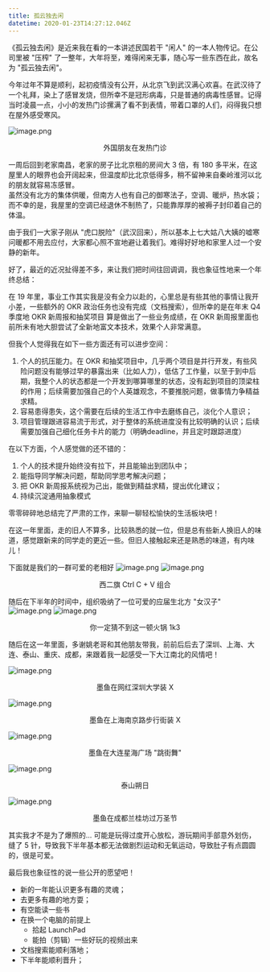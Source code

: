 ```yaml
---
title: 孤云独去闲
datetime: 2020-01-23T14:27:12.046Z
---
```

《孤云独去闲》是近来我在看的一本讲述民国若干 "闲人" 的一本人物传记。在公司里被 "压榨" 了一整年，大年将至，难得闲来无事，随心写一些东西在此，故名为 "孤云独去闲"。

今年过年不算是顺利，起初疫情没有公开，从北京飞到武汉满心欢喜。在武汉待了一个礼拜，染上了感冒发烧，但所幸不是冠形病毒，只是普通的病毒性感冒。记得当时凌晨一点，小小的发热门诊摞满了看不到表情，带着口罩的人们，闷得我只想在屋外感受寒风。

![image.png](https://i.loli.net/2020/01/23/iwICu1YK8zpoPSy.png)
<center>外国朋友在发热门诊</center>

一周后回到老家南昌，老家的房子比北京租的房间大 3 倍，有 180 多平米，在这屋里人的眼界也会开阔起来，但温度却比北京低得多，稍不留神来自秦岭淮河以北的朋友就容易冻感冒。  
虽然没有北方的集体供暖，但南方人也有自己的御寒法子，空调、暖炉，热水袋；而不幸的是，我屋里的空调已经退休不制热了，只能靠厚厚的被褥子封印着自己的体温。

由于我们一大家子刚从 "虎口脱险"（武汉回来），所以基本上七大姑八大姨的嘘寒问暖都不用去应付，大家都心照不宣地避让着我们。难得好好地和家里人过一个安静的新年。

好了，最近的近况扯得差不多，来让我们把时间往回调调，我也象征性地来一个年终总结：

在 19 年里，事业工作其实我是没有全力以赴的，心里总是有些其他的事情让我开小差，一些额外的 OKR 政治任务也没有完成（文档搜索），但所幸的是在年末 Q4 季度地 OKR 新周报和抽奖项目 算是做出了一些业务成绩，在 OKR 新周报里面也前所未有地大胆尝试了全新地富文本技术，效果个人非常满意。

但我个人觉得我在如下一些方面还有可以进步空间：

1. 个人的抗压能力。在 OKR 和抽奖项目中，几乎两个项目是并行开发，有些风险问题没有能够过早的暴露出来（比如人力），低估了工作量，以至于到中后期，我整个人的状态都是一个开发到哪算哪里的状态，没有起到项目的顶梁柱的作用；后续需要加强自己的个人英雄观念，不要推脱问题，做事情力争精益求精。
2. 容易患得患失，这个需要在后续的生活工作中去磨练自己，淡化个人意识；
3. 项目管理跟进容易流于形式，对于整体的系统进度没有比较明确的认识；后续需要加强自己细化任务卡片的能力（明确deadline，并且定时跟踪进度）

在以下方面，个人感觉做的还不错的：

1. 个人的技术提升始终没有拉下，并且能输出到团队中；
2. 能指导同学解决问题，帮助同学思考解决问题；
3. 把 OKR 新周报系统视为己出，能做到精益求精，提出优化建议；
4. 持续沉淀通用抽象模式


零零碎碎地总结完了严肃的工作，来聊一聊轻松愉快的生活板块吧！

在这一年里面，走的旧人不算多，比较熟悉的就一位，但是总有些新人换旧人的味道，感觉跟新来的同学走的更近一些。但旧人接触起来还是熟悉的味道，有内味儿！


下面就是我们的一群可爱的老相好
![image.png](https://i.loli.net/2020/01/23/CMA4oylaQJV36ju.png)
![image.png](https://i.loli.net/2020/01/23/OcmngzBpit6TNah.png)
<center>西二旗 Ctrl C + V 组合</center>

随后在下半年的时间中，组织吸纳了一位可爱的应届生北方 "女汉子"
![image.png](https://i.loli.net/2020/01/23/7wXLyJnRVACaOeg.png)
![image.png](https://i.loli.net/2020/01/23/PuF2Qzm5DsbjiaG.png)
<center>你一定猜不到这一顿火锅 1k3</center>


随后在这一年里面，多谢姚老哥和其他朋友带我，前前后后去了深圳、上海、大连、泰山、重庆、成都，来跟着我一起感受一下大江南北的风情吧！

![image.png](https://i.loli.net/2020/01/24/hlIFx6duqrvjk8s.png)
<center>墨鱼在网红深圳大学装 X</center>

![image.png](https://i.loli.net/2020/01/24/85wmd4pyHobWFC1.png)
<center>墨鱼在上海南京路步行街装 X</center>

![image.png](https://i.loli.net/2020/01/24/UV75ovDAFtI9pkc.png)
<center>墨鱼在大连星海广场 "跳街舞"</center>

![image.png](https://i.loli.net/2020/01/24/TcyhXKu78VeSt3H.png)
<center>泰山朔日</center>

![image.png](https://i.loli.net/2020/01/24/airQsVfL6cYTnuk.png)
<center>墨鱼在成都兰桂坊过万圣节</center>

其实我才不是为了爆照的...  可能是玩得过度开心放松，游玩期间手部意外划伤，缝了 5 针，导致我下半年基本都无法做剧烈运动和无氧运动，导致肚子有点圆圆的，很是可爱。

最后我也象征性的说一些公开的愿望吧！
- 新的一年能认识更多有趣的灵魂；
- 去更多有趣的地方耍；
- 有空能读一些书
- 在换一个电脑的前提上
  - 拾起 LaunchPad
  - 能拍（剪辑）一些好玩的视频出来
- 文档搜索能顺利落地；
- 下半年能顺利晋升；
